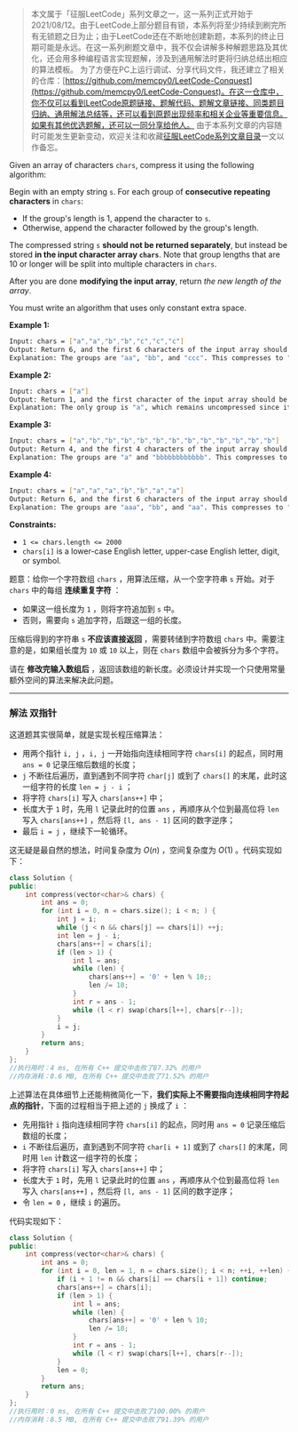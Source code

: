 > 本文属于「征服LeetCode」系列文章之一，这一系列正式开始于2021/08/12。由于LeetCode上部分题目有锁，本系列将至少持续到刷完所有无锁题之日为止；由于LeetCode还在不断地创建新题，本系列的终止日期可能是永远。在这一系列刷题文章中，我不仅会讲解多种解题思路及其优化，还会用多种编程语言实现题解，涉及到通用解法时更将归纳总结出相应的算法模板。
> <b></b>
> 为了方便在PC上运行调试、分享代码文件，我还建立了相关的仓库：[https://github.com/memcpy0/LeetCode-Conquest](https://github.com/memcpy0/LeetCode-Conquest)。在这一仓库中，你不仅可以看到LeetCode原题链接、题解代码、题解文章链接、同类题目归纳、通用解法总结等，还可以看到原题出现频率和相关企业等重要信息。如果有其他优选题解，还可以一同分享给他人。
> <b></b>
> 由于本系列文章的内容随时可能发生更新变动，欢迎关注和收藏[征服LeetCode系列文章目录](https://memcpy0.blog.csdn.net/article/details/119656559)一文以作备忘。


<p>Given an array of characters <code>chars</code>, compress it using the following algorithm:</p>

<p>Begin with an empty string <code>s</code>. For each group of <strong>consecutive repeating characters</strong> in <code>chars</code>:</p>

<ul>
	<li>If the group's length is 1, append the character to&nbsp;<code>s</code>.</li>
	<li>Otherwise, append the character followed by the group's length.</li>
</ul>

<p>The compressed string&nbsp;<code>s</code> <strong>should not be returned separately</strong>, but instead be stored&nbsp;<strong>in the input character array&nbsp;<code>chars</code></strong>. Note that group lengths that are 10 or longer will be split into multiple characters in&nbsp;<code>chars</code>.</p>

<p>After you are done <b>modifying the input array</b>, return <em>the new length of the array</em>.</p>

You must write an algorithm that uses only constant extra space.


<p><strong>Example 1:</strong></p>

```bash
Input: chars = ["a","a","b","b","c","c","c"]
Output: Return 6, and the first 6 characters of the input array should be: ["a","2","b","2","c","3"]
Explanation: The groups are "aa", "bb", and "ccc". This compresses to "a2b2c3".
```

<p><strong>Example 2:</strong></p>

```bash
Input: chars = ["a"]
Output: Return 1, and the first character of the input array should be: ["a"]
Explanation: The only group is "a", which remains uncompressed since it's a single character.
```
<p><strong>Example 3:</strong></p>

```bash
Input: chars = ["a","b","b","b","b","b","b","b","b","b","b","b","b"]
Output: Return 4, and the first 4 characters of the input array should be: ["a","b","1","2"].
Explanation: The groups are "a" and "bbbbbbbbbbbb". This compresses to "ab12". 
```
  

<p><strong>Example 4:</strong></p>

```bash
Input: chars = ["a","a","a","b","b","a","a"]
Output: Return 6, and the first 6 characters of the input array should be: ["a","3","b","2","a","2"].
Explanation: The groups are "aaa", "bb", and "aa". This compresses to "a3b2a2". Note that each group is independent even if two groups have the same character.
```

<p><strong>Constraints:</strong></p>

<ul>
	<li><code>1 &lt;= chars.length &lt;= 2000</code></li>
	<li><code>chars[i]</code> is a lower-case English letter, upper-case English letter, digit, or symbol.</li>
</ul>


题意：给你一个字符数组 <code>chars</code> ，用算法压缩，从一个空字符串 <code>s</code> 开始。对于 <code>chars</code> 中的每组 <strong>连续重复字符</strong> ：</p>
<ul>
	<li>如果这一组长度为 <code>1</code> ，则将字符追加到 <code>s</code> 中。</li>
	<li>否则，需要向 <code>s</code> 追加字符，后跟这一组的长度。</li>
</ul>

<p>压缩后得到的字符串 <code>s</code> <strong>不应该直接返回</strong> ，需要转储到字符数组 <code>chars</code> 中。需要注意的是，如果组长度为 <code>10</code> 或 <code>10</code> 以上，则在 <code>chars</code> 数组中会被拆分为多个字符。</p>

<p>请在 <strong>修改完输入数组后</strong> ，返回该数组的新长度。必须设计并实现一个只使用常量额外空间的算法来解决此问题。</p>


---
### 解法 双指针
这道题其实很简单，就是实现长程压缩算法：
- 用两个指针 `i, j` ，`i, j` 一开始指向连续相同字符 `chars[i]` 的起点，同时用 `ans = 0` 记录压缩后数组的长度；
- `j` 不断往后遍历，直到遇到不同字符 `char[j]` 或到了 `chars[]` 的末尾，此时这一组字符的长度 `len = j - i` ；
- 将字符 `chars[i]` 写入 `chars[ans++]` 中；
- 长度大于 `1` 时，先用 `l` 记录此时的位置 `ans` ，再顺序从个位到最高位将 `len` 写入 `chars[ans++]` ，然后将 `[l, ans - 1]` 区间的数字逆序；
- 最后 `i = j` ，继续下一轮循环。

这无疑是最自然的想法，时间复杂度为 $O(n)$ ，空间复杂度为 $O(1)$ 。代码实现如下：
```cpp
class Solution {
public:
    int compress(vector<char>& chars) { 
        int ans = 0;
        for (int i = 0, n = chars.size(); i < n; ) {
            int j = i;
            while (j < n && chars[j] == chars[i]) ++j;
            int len = j - i;
            chars[ans++] = chars[i];
            if (len > 1) {
                int l = ans;
                while (len) {
                    chars[ans++] = '0' + len % 10;;
                    len /= 10;
                }
                int r = ans - 1;
                while (l < r) swap(chars[l++], chars[r--]);
            }
            i = j;
        }
        return ans;
    }
}; 
//执行用时：4 ms, 在所有 C++ 提交中击败了87.32% 的用户
//内存消耗：8.6 MB, 在所有 C++ 提交中击败了71.52% 的用户
```
上述算法在具体细节上还能稍微简化一下，**我们实际上不需要指向连续相同字符起点的指针**，下面的过程相当于把上述的 `j` 换成了 `i` ：
- 先用指针 `i` 指向连续相同字符 `chars[i]` 的起点，同时用 `ans = 0` 记录压缩后数组的长度；
- `i` 不断往后遍历，直到遇到不同字符 `char[i + 1]` 或到了 `chars[]` 的末尾，同时用 `len` 计数这一组字符的长度；
- 将字符 `chars[i]` 写入 `chars[ans++]` 中；
- 长度大于 `1` 时，先用 `l` 记录此时的位置 `ans` ，再顺序从个位到最高位将 `len` 写入 `chars[ans++]` ，然后将 `[l, ans - 1]` 区间的数字逆序；
- 令 `len = 0` ，继续 `i` 的遍历。

代码实现如下：
```cpp
class Solution {
public:
    int compress(vector<char>& chars) { 
        int ans = 0;
        for (int i = 0, len = 1, n = chars.size(); i < n; ++i, ++len) {
            if (i + 1 != n && chars[i] == chars[i + 1]) continue;
            chars[ans++] = chars[i];
            if (len > 1) {
                int l = ans;
                while (len) {
                    chars[ans++] = '0' + len % 10;
                    len /= 10;
                }
                int r = ans - 1;
                while (l < r) swap(chars[l++], chars[r--]);
            }
            len = 0;
        } 
        return ans;
    }
};
//执行用时：0 ms, 在所有 C++ 提交中击败了100.00% 的用户
//内存消耗：8.5 MB, 在所有 C++ 提交中击败了91.39% 的用户
```
